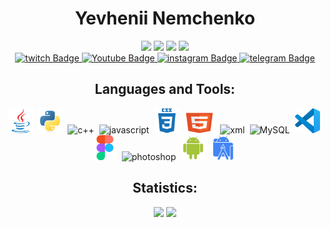 <h1 align="center">   Yevhenii Nemchenko</h1>   <div id="header" align="center">

 
 <div>
  <img src="https://media.tenor.com/wzx-__J8hr4AAAAj/minecraft-arara.gif" width="120"/>
  <img src="https://media.tenor.com/6_-TOVInJfgAAAAi/passaros.gif" width="120"/>
  <img src="https://media.tenor.com/TCPH2lqNOlIAAAAi/jeremy.gif" width="120"/>
  <img src="https://media.tenor.com/uHlkZ5Z-lq0AAAAi/minecraft-blue.gif" width="120"/>
 </div>

 
<div id="badges">
    <a href="https://twitch.tv/doomwalkergame">
      <img src="https://img.shields.io/badge/twitch-purple?style=for-the-badge&logo=twitch&logoColor=white" alt="twitch Badge"/>
    </a>
    <a href="https://youtube.com/@d69m">
      <img src="https://img.shields.io/badge/YouTube-red?style=for-the-badge&logo=youtube&logoColor=white" alt="Youtube Badge"/>
    </a>
    <a href="https://instagram.com/doom.inst105">
      <img src="https://img.shields.io/badge/instagram-fuchsia?style=for-the-badge&logo=instagram&logoColor=white" alt="instagram Badge"/>
    </a>
    <a href="https://t.me/doominst">
      <img src="https://img.shields.io/badge/telegram-blue?style=for-the-badge&logo=telegram&logoColor=white" alt="telegram Badge"/>
    </a>
</div>

 
<h2 width="40" height="40">Languages and Tools:</h2>


<div>
    <img src="https://github.com/devicons/devicon/blob/master/icons/java/java-original.svg" title="Java" alt="Java" width="40" height="40"/>&nbsp;
    <img src="https://github.com/devicons/devicon/blob/master/icons/python/python-original.svg" title="python"  alt="python" width="40" height="40"/>&nbsp;
    <img src="https://upload.wikimedia.org/wikipedia/commons/thumb/1/18/ISO_C%2B%2B_Logo.svg/1822px-ISO_C%2B%2B_Logo.svg.png" title="c++"  alt="c++" width="30" height="35"/>&nbsp;
    <img src="https://i0.wp.com/theicom.org/wp-content/uploads/2016/03/js-logo.png?fit=500%2C500&ssl=1&w=640" title="javascript" alt="javascript" width="40" height="40"/>&nbsp;
    <img src="https://github.com/devicons/devicon/blob/master/icons/css3/css3-plain-wordmark.svg"  title="CSS3" alt="CSS" width="40" height="40"/>&nbsp;
    <img src="https://github.com/devicons/devicon/blob/master/icons/html5/html5-original.svg" title="HTML5" alt="HTML" width="50" height="33"/>&nbsp;
    <img src="https://i.pinimg.com/originals/0a/28/37/0a283783146fdc9cfecb98c0d4756757.png" title="xml"  alt="xml" width="40" height="40"/>&nbsp;
    <img src="https://styles.redditmedia.com/t5_2qm6k/styles/communityIcon_dhjr6guc03x51.png" title="MySQL"  alt="MySQL" width="40" height="40"/>&nbsp;
    <img src="https://github.com/devicons/devicon/blob/master/icons/vscode/vscode-original.svg" title="vscode"  alt="vscode" width="40" height="40"/>&nbsp;
    <img src="https://github.com/devicons/devicon/blob/master/icons/figma/figma-original.svg" title="figma"  alt="figma" width="40" height="40"/>&nbsp;
    <img src="https://upload.wikimedia.org/wikipedia/commons/thumb/a/af/Adobe_Photoshop_CC_icon.svg/1024px-Adobe_Photoshop_CC_icon.svg.png" title="photoshop"  alt="photoshop" width="40" height="40"/>&nbsp;
    <img src="https://github.com/devicons/devicon/blob/master/icons/android/android-plain.svg" title="android"  alt="android" width="40" height="40"/>&nbsp;
    <img src="https://github.com/devicons/devicon/blob/master/icons/androidstudio/androidstudio-plain.svg" title="androidstudio"  alt="MySQL" width="40" height="40"/>&nbsp;
  </div>
  
<div>
    <h2 width="40" height="40">Statistics:</h2>
</div>

![](http://github-profile-summary-cards.vercel.app/api/cards/stats?username=DOOM097&theme=github_dark) 
![](http://github-profile-summary-cards.vercel.app/api/cards/most-commit-language?username=doom097&theme=github_dark)




